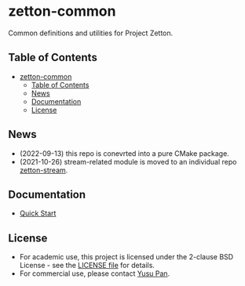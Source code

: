 # zetton-common

Common definitions and utilities for Project Zetton.

## Table of Contents

- [zetton-common](#zetton-common)
  - [Table of Contents](#table-of-contents)
  - [News](#news)
  - [Documentation](#documentation)
  - [License](#license)

## News

- (2022-09-13) this repo is conevrted into a pure CMake package.
- (2021-10-26) stream-related module is moved to an individual repo [zetton-stream](https://github.com/project-zetton/zetton-stream).

## Documentation

- [Quick Start](docs/quickstart/README.md)

## License

- For academic use, this project is licensed under the 2-clause BSD License - see the [LICENSE file](LICENSE) for details.
- For commercial use, please contact [Yusu Pan](mailto:xxdsox@gmail.com).
